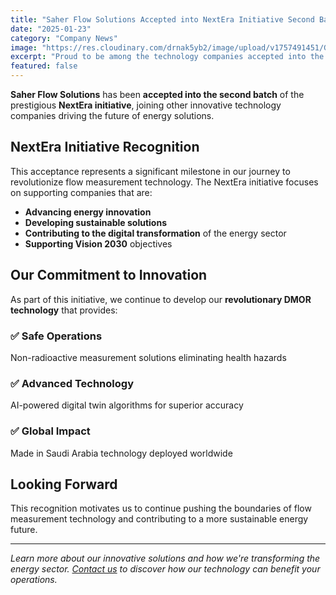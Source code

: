 ```yaml
---
title: "Saher Flow Solutions Accepted into NextEra Initiative Second Batch"
date: "2025-01-23"
category: "Company News"
image: "https://res.cloudinary.com/drnak5yb2/image/upload/v1757491451/GIAkC7NW4AIM3TJ_pmcuyd.jpg"
excerpt: "Proud to be among the technology companies accepted into the second batch of the NextEra initiative, advancing innovation in the energy sector."
featured: false
---
```


**Saher Flow Solutions** has been **accepted into the second batch** of the prestigious **NextEra initiative**, joining other innovative technology companies driving the future of energy solutions.

## NextEra Initiative Recognition

This acceptance represents a significant milestone in our journey to revolutionize flow measurement technology. The NextEra initiative focuses on supporting companies that are:

- **Advancing energy innovation**
- **Developing sustainable solutions**
- **Contributing to the digital transformation** of the energy sector
- **Supporting Vision 2030** objectives

## Our Commitment to Innovation

As part of this initiative, we continue to develop our **revolutionary DMOR technology** that provides:

### ✅ **Safe Operations**
Non-radioactive measurement solutions eliminating health hazards

### ✅ **Advanced Technology**
AI-powered digital twin algorithms for superior accuracy

### ✅ **Global Impact**
Made in Saudi Arabia technology deployed worldwide

## Looking Forward

This recognition motivates us to continue pushing the boundaries of flow measurement technology and contributing to a more sustainable energy future.

---

*Learn more about our innovative solutions and how we're transforming the energy sector. [Contact us](/contact) to discover how our technology can benefit your operations.*